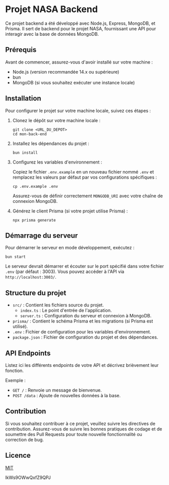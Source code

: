 # Projet NASA Backend

Ce projet backend a été développé avec Node.js, Express, MongoDB, et Prisma. Il sert de backend pour le projet NASA, fournissant une API pour interagir avec la base de données MongoDB.

## Prérequis

Avant de commencer, assurez-vous d'avoir installé sur votre machine :

- Node.js (version recommandée 14.x ou supérieure)
- bun
- MongoDB (si vous souhaitez exécuter une instance locale)

## Installation

Pour configurer le projet sur votre machine locale, suivez ces étapes :

1. Clonez le dépôt sur votre machine locale :

   ```
   git clone <URL_DU_DEPOT>
   cd mon-back-end
   ```

2. Installez les dépendances du projet :

   ```
   bun install

   ```

3. Configurez les variables d'environnement :

   Copiez le fichier `.env.example` en un nouveau fichier nommé `.env` et remplacez les valeurs par défaut par vos configurations spécifiques :

   ```
   cp .env.example .env
   ```

   Assurez-vous de définir correctement `MONGODB_URI` avec votre chaîne de connexion MongoDB.

4. Générez le client Prisma (si votre projet utilise Prisma) :

   ```
   npx prisma generate
   ```

## Démarrage du serveur

Pour démarrer le serveur en mode développement, exécutez :

    bun start

Le serveur devrait démarrer et écouter sur le port spécifié dans votre fichier `.env` (par défaut : 3003). Vous pouvez accéder à l'API via `http://localhost:3003/`.

## Structure du projet

- `src/` : Contient les fichiers source du projet.
  - `index.ts` : Le point d'entrée de l'application.
  - `server.ts` : Configuration du serveur et connexion à MongoDB.
- `prisma/` : Contient le schéma Prisma et les migrations (si Prisma est utilisé).
- `.env` : Fichier de configuration pour les variables d'environnement.
- `package.json` : Fichier de configuration du projet et des dépendances.

## API Endpoints

Listez ici les différents endpoints de votre API et décrivez brièvement leur fonction.

Exemple :

- `GET /` : Renvoie un message de bienvenue.
- `POST /data` : Ajoute de nouvelles données à la base.

## Contribution

Si vous souhaitez contribuer à ce projet, veuillez suivre les directives de contribution. Assurez-vous de suivre les bonnes pratiques de codage et de soumettre des Pull Requests pour toute nouvelle fonctionnalité ou correction de bug.

## Licence

[MIT](LICENSE)

lkWs9OWwQxfZ9QPJ


